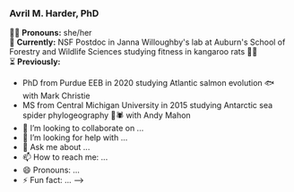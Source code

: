 ### Avril M. Harder, PhD 
👩‍💻 **Pronouns:** she/her</br>
🧬 **Currently:** NSF Postdoc in Janna Willoughby's lab at Auburn's School of Forestry and Wildlife Sciences studying fitness in kangaroo rats 🦘🐀</br>
⏳ **Previously:**</br>
  - PhD from Purdue EEB in 2020 studying Atlantic salmon evolution 🐟 with Mark Christie
  - MS from Central Michigan University in 2015 studying Antarctic sea spider phylogeography 🌊🕷 with Andy Mahon
- 👯 I’m looking to collaborate on ...
- 🤔 I’m looking for help with ...
- 💬 Ask me about ...
- 📫 How to reach me: ...
- 😄 Pronouns: ...
- ⚡ Fun fact: ...
-->
